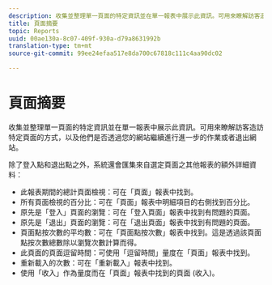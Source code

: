 ```yaml
---
description: 收集並整理單一頁面的特定資訊並在單一報表中展示此資訊。可用來瞭解訪客造訪特定頁面的方式，以及他們是否透過您的網站繼續進行進一步的作業或者退出網站。
title: 頁面摘要
topic: Reports
uuid: 00ae130a-8c07-409f-930a-d79a8631992b
translation-type: tm+mt
source-git-commit: 99ee24efaa517e8da700c67818c111c4aa90dc02

---
```



# 頁面摘要

收集並整理單一頁面的特定資訊並在單一報表中展示此資訊。可用來瞭解訪客造訪特定頁面的方式，以及他們是否透過您的網站繼續進行進一步的作業或者退出網站。

除了登入點和退出點之外，系統還會匯集來自選定頁面之其他報表的額外詳細資料：

* 此報表期間的總計頁面檢視：可在「頁面」報表中找到。
* 所有頁面檢視的百分比：可在「頁面」報表中明細項目的右側找到百分比。
* 原先是「登入」頁面的瀏覽：可在「登入頁面」報表中找到有問題的頁面。
* 原先是「退出」頁面的瀏覽：可在「退出頁面」報表中找到有問題的頁面。
* 頁面點按次數的平均數：可在「頁面點按次數」報表中找到。這是透過該頁面點按次數總數除以瀏覽次數計算而得。
* 此頁面的頁面逗留時間：可使用「逗留時間」量度在「頁面」報表中找到。
* 重新載入的次數：可在「重新載入」報表中找到。
* 使用「收入」作為量度而在「頁面」報表中找到的頁面 (收入)。

